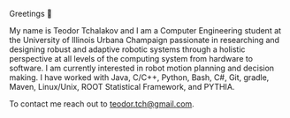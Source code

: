 Greetings 👋

My name is Teodor Tchalakov and I am a Computer Engineering student at the University of Illinois Urbana Champaign passionate in researching and designing robust and adaptive robotic systems through a holistic perspective at all levels of the computing system from hardware to software. I am currently interested in robot motion planning and decision making. I have worked with Java, C/C++, Python, Bash, C#, Git, gradle, Maven, Linux/Unix, ROOT Statistical Framework, and PYTHIA.

To contact me reach out to teodor.tch@gmail.com.
